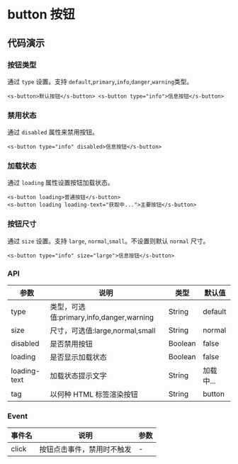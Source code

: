 # button 按钮

## 代码演示

### 按钮类型

通过 `type` 设置。支持 `default`,`primary`,`info`,`danger`,`warning`类型。

```vue
<s-button>默认按钮</s-button> <s-button type="info">信息按钮</s-button>
```

### 禁用状态

通过 `disabled` 属性来禁用按钮。

```vue
<s-button type="info" disabled>信息按钮</s-button>
```

### 加载状态

通过 `loading` 属性设置按钮加载状态。

```vue
<s-button loading>普通按钮</s-button>
<s-button loading loading-text="获取中...">主要按钮</s-button>
```

### 按钮尺寸

通过 `size` 设置。支持 `large`, `normal`,`small`。不设置则默认 `normal` 尺寸。

```vue
<s-button type="info" size="large">信息按钮</s-button>
```

### API

| 参数         | 说明                                     | 类型    | 默认值    |
| ------------ | ---------------------------------------- | ------- | --------- |
| type         | 类型，可选值:primary,info,danger,warning | String  | default   |
| size         | 尺寸，可选值:large,normal,small          | String  | normal    |
| disabled     | 是否禁用按钮                             | Boolean | false     |
| loading      | 是否显示加载状态                         | Boolean | false     |
| loading-text | 加载状态提示文字                         | String  | 加载中... |
| tag          | 以何种 HTML 标签渲染按钮                 | String  | button    |

### Event

| 事件名 | 说明                       | 参数 |
| ------ | -------------------------- | ---- |
| click  | 按钮点击事件，禁用时不触发 | -    |
